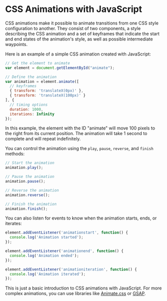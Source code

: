 # CSS Animations with JavaScript

CSS animations make it possible to animate transitions from one CSS style configuration to another. They consist of two components, a style describing the CSS animation and a set of keyframes that indicate the start and end states of the animation's style, as well as possible intermediate waypoints.

Here is an example of a simple CSS animation created with JavaScript:

```javascript
// Get the element to animate
var element = document.getElementById("animate");

// Define the animation
var animation = element.animate([
  // keyframes
  { transform: 'translateX(0px)' }, 
  { transform: 'translateX(100px)' }
], { 
  // timing options
  duration: 1000,
  iterations: Infinity
});
```

In this example, the element with the ID "animate" will move 100 pixels to the right from its current position. The animation will take 1 second to complete and will repeat indefinitely.

You can control the animation using the `play`, `pause`, `reverse`, and `finish` methods:

```javascript
// Start the animation
animation.play();

// Pause the animation
animation.pause();

// Reverse the animation
animation.reverse();

// Finish the animation
animation.finish();
```

You can also listen for events to know when the animation starts, ends, or iterates:

```javascript
element.addEventListener('animationstart', function() {
  console.log('Animation started');
});

element.addEventListener('animationend', function() {
  console.log('Animation ended');
});

element.addEventListener('animationiteration', function() {
  console.log('Animation iterated');
});
```

This is just a basic introduction to CSS animations with JavaScript. For more complex animations, you can use libraries like [Animate.css](https://animate.style/) or [GSAP](https://greensock.com/gsap/).
